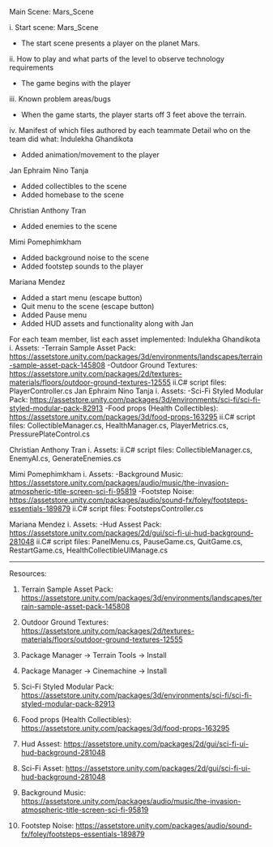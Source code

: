Main Scene: Mars_Scene 

i. Start scene: Mars_Scene 
- The start scene presents a player on the planet Mars. 

ii. How to play and what parts of the level to observe technology requirements
- The game begins with the player 

iii. Known problem areas/bugs
- When the game starts, the player starts off 3 feet above the terrain. 

iv. Manifest of which files authored by each teammate
Detail who on the team did what:
Indulekha Ghandikota
- Added animation/movement to the player 

Jan Ephraim Nino Tanja 
- Added collectibles to the scene  
- Added homebase to the scene 

Christian Anthony Tran 
- Added enemies to the scene 

Mimi Pomephimkham 
- Added background noise to the scene 
- Added footstep sounds to the player 

Mariana Mendez 
- Added a start menu (escape button)
- Quit menu to the scene (escape button)
- Added Pause menu
- Added HUD assets and functionality along with Jan

For each team member, list each asset implemented: 
Indulekha Ghandikota
	i. Assets: 
	-Terrain Sample Asset Pack: https://assetstore.unity.com/packages/3d/environments/landscapes/terrain-sample-asset-pack-145808
	-Outdoor Ground Textures: https://assetstore.unity.com/packages/2d/textures-materials/floors/outdoor-ground-textures-12555 
	ii.C# script files: 
	PlayerController.cs
Jan Ephraim Nino Tanja
	i. Assets:
	-Sci-Fi Styled Modular Pack: https://assetstore.unity.com/packages/3d/environments/sci-fi/sci-fi-styled-modular-pack-82913
	-Food props (Health Collectibles): https://assetstore.unity.com/packages/3d/food-props-163295
	ii.C# script files: 
	CollectibleManager.cs, HealthManager.cs, PlayerMetrics.cs, PressurePlateControl.cs

Christian Anthony Tran 
	i. Assets:
	ii.C# script files: 
	CollectibleManager.cs, EnemyAI.cs, GenerateEnemies.cs
	 
Mimi Pomephimkham
	i. Assets:
	-Background Music: https://assetstore.unity.com/packages/audio/music/the-invasion-atmospheric-title-screen-sci-fi-95819
	-Footstep Noise: https://assetstore.unity.com/packages/audio/sound-fx/foley/footsteps-essentials-189879
	ii.C# script files: 
	FootstepsController.cs 

Mariana Mendez
	i. Assets: 
	-Hud Assest Pack: https://assetstore.unity.com/packages/2d/gui/sci-fi-ui-hud-background-281048
	ii.C# script files: 
	PanelMenu.cs, PauseGame.cs, QuitGame.cs, RestartGame.cs, HealthCollectibleUIManage.cs

----------------------------
Resources:
1. Terrain Sample Asset Pack: https://assetstore.unity.com/packages/3d/environments/landscapes/terrain-sample-asset-pack-145808

2. Outdoor Ground Textures: https://assetstore.unity.com/packages/2d/textures-materials/floors/outdoor-ground-textures-12555 

3. Package Manager -> Terrain Tools -> Install 

4. Package Manager -> Cinemachine -> Install

5. Sci-Fi Styled Modular Pack: https://assetstore.unity.com/packages/3d/environments/sci-fi/sci-fi-styled-modular-pack-82913
   
6. Food props (Health Collectibles): https://assetstore.unity.com/packages/3d/food-props-163295

7. Hud Assest: https://assetstore.unity.com/packages/2d/gui/sci-fi-ui-hud-background-281048

8. Sci-Fi Asset: https://assetstore.unity.com/packages/2d/gui/sci-fi-ui-hud-background-281048

9. Background Music: https://assetstore.unity.com/packages/audio/music/the-invasion-atmospheric-title-screen-sci-fi-95819

10. Footstep Noise: https://assetstore.unity.com/packages/audio/sound-fx/foley/footsteps-essentials-189879
